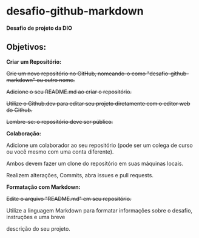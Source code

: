 # desafio-github-markdown

**Desafio de projeto da DIO**

## Objetivos:

**Criar um Repositório:**

~~Crie um novo repositório no GitHub, nomeando-o como "desafio-github-markdown" ou outro nome.~~

~~Adicione o seu README.md ao criar o repositório.~~

~~Utilize o Github.dev para editar seu projeto diretamente com o editor web do Github.~~

~~Lembre-se: o repositório deve ser público.~~

**Colaboração:**

Adicione um colaborador ao seu repositório (pode ser um colega de curso ou você mesmo com uma conta diferente).

Ambos devem fazer um clone do repositório em suas máquinas locais.

Realizem alterações, Commits, abra issues e pull requests.

**Formatação com Markdown:**

~~Edite o arquivo "README.md" em seu repositório.~~

Utilize a linguagem Markdown para formatar informações sobre o desafio, instruções e uma breve 

descrição do seu projeto.
